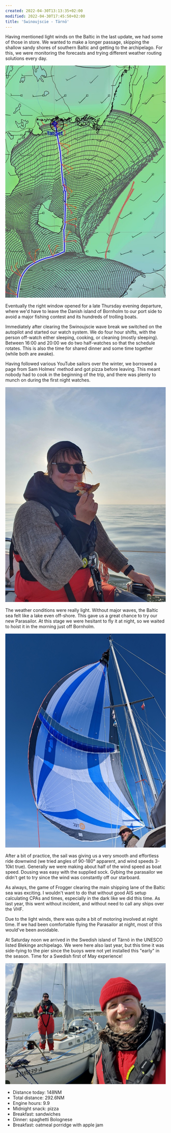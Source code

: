 ```yaml
---
created: 2022-04-30T13:13:35+02:00
modified: 2022-04-30T17:45:50+02:00
title: 'Swinoujscie - Tärnö'
---
```


Having mentioned light winds on the Baltic in the last update, we had some of those in store. We wanted to make a longer passage, skipping the shallow sandy shores of southern Baltic and getting to the archipelago. For this, we were monitoring the forecasts and trying different weather routing solutions every day.

![LuckGrib solution](../2022/b175a4e933771c22dee4cd68d53a5e5f.jpg) 

Eventually the right window opened for a late Thursday evening departure, where we'd have to leave the Danish island of Bornholm to our port side to avoid a major fishing contest and its hundreds of trolling boats.

Immediately after clearing the Swinoujscie wave break we switched on the autopilot and started our watch system. We do four hour shifts, with the person off-watch either sleeping, cooking, or cleaning (mostly sleeping). Between 16:00 and 20:00 we do two half-watches so that the schedule rotates. This is also the time for shared dinner and some time together (while both are awake).

Having followed various YouTube sailors over the winter, we borrowed a page from Sam Holmes' method and got pizza before leaving. This meant nobody had to cook in the beginning of the trip, and there was plenty to munch on during the first night watches.

![Pizza break](../2022/9ce4abfb25bce32105b71ad7da603005.jpg) 

The weather conditions were really light. Without major waves, the Baltic sea felt like a lake even off-shore. This gave us a great chance to try our new Parasailor. At this stage we were hesitant to fly it at night, so we waited to hoist it in the morning just off Bornholm.

![Our Parasailor](../2022/0f561359bbd46e4210d2fde1b0a717ae.jpg) 

After a bit of practice, the sail was giving us a very smooth and effortless ride downwind (we tried angles of 90-180° apparent, and wind speeds 3-10kt true). Generally we were making about half of the wind speed as boat speed. Dousing was easy with the supplied sock. Gybing the parasailor we didn't get to try since the wind was constantly off our starboard.

As always, the game of Frogger clearing the main shipping lane of the Baltic sea was exciting. I wouldn't want to do that without good AIS setup calculating CPAs and times, especially in the dark like we did this time. As last year, this went without incident, and without need to call any ships over the VHF.

Due to the light winds, there was quite a bit of motoring involved at night time. If we had been comfortable flying the Parasailor at night, most of this would've been avoidable.

At Saturday noon we arrived in the Swedish island of Tärnö in the UNESCO listed Blekinge archipelago. We were here also last year, but this time it was side-tying to the pier since the buoys were not yet installed this "early" in the season. Time for a Swedish first of May experience!

![Arrival to Sweden](../2022/cfbcfc59af66bbb2ef9d28b70e149b24.jpg) 

* Distance today: 148NM
* Total distance: 292.6NM
* Engine hours: 9.9
* Midnight snack: pizza
* Breakfast: sandwiches
* Dinner: spaghetti Bolognese 
* Breakfast: oatmeal porridge with apple jam
